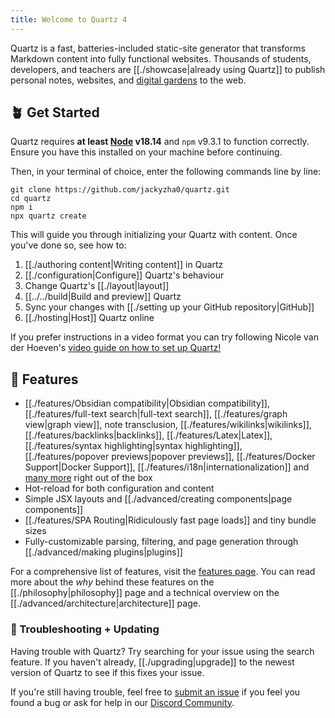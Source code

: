 ```yaml
---
title: Welcome to Quartz 4
---
```


Quartz is a fast, batteries-included static-site generator that transforms Markdown content into fully functional websites. Thousands of students, developers, and teachers are [[./showcase|already using Quartz]] to publish personal notes, websites, and [digital gardens](https://jzhao.xyz/posts/networked-thought) to the web.

## 🪴 Get Started

Quartz requires **at least [Node](https://nodejs.org/) v18.14** and `npm` v9.3.1 to function correctly. Ensure you have this installed on your machine before continuing.

Then, in your terminal of choice, enter the following commands line by line:

```shell
git clone https://github.com/jackyzha0/quartz.git
cd quartz
npm i
npx quartz create
```

This will guide you through initializing your Quartz with content. Once you've done so, see how to:

1. [[./authoring content|Writing content]] in Quartz
2. [[./configuration|Configure]] Quartz's behaviour
3. Change Quartz's [[./layout|layout]]
4. [[../../build|Build and preview]] Quartz
5. Sync your changes with [[./setting up your GitHub repository|GitHub]]
6. [[./hosting|Host]] Quartz online

If you prefer instructions in a video format you can try following Nicole van der Hoeven's
[video guide on how to set up Quartz!](https://www.youtube.com/watch?v=6s6DT1yN4dw&t=227s)

## 🔧 Features

- [[./features/Obsidian compatibility|Obsidian compatibility]], [[./features/full-text search|full-text search]], [[./features/graph view|graph view]], note transclusion, [[./features/wikilinks|wikilinks]], [[./features/backlinks|backlinks]], [[./features/Latex|Latex]], [[./features/syntax highlighting|syntax highlighting]], [[./features/popover previews|popover previews]], [[./features/Docker Support|Docker Support]], [[./features/i18n|internationalization]] and [many more](./features) right out of the box
- Hot-reload for both configuration and content
- Simple JSX layouts and [[./advanced/creating components|page components]]
- [[./features/SPA Routing|Ridiculously fast page loads]] and tiny bundle sizes
- Fully-customizable parsing, filtering, and page generation through [[./advanced/making plugins|plugins]]

For a comprehensive list of features, visit the [features page](/features). You can read more about the _why_ behind these features on the [[./philosophy|philosophy]] page and a technical overview on the [[./advanced/architecture|architecture]] page.

### 🚧 Troubleshooting + Updating

Having trouble with Quartz? Try searching for your issue using the search feature. If you haven't already, [[./upgrading|upgrade]] to the newest version of Quartz to see if this fixes your issue.

If you're still having trouble, feel free to [submit an issue](https://github.com/jackyzha0/quartz/issues) if you feel you found a bug or ask for help in our [Discord Community](https://discord.gg/cRFFHYye7t).
